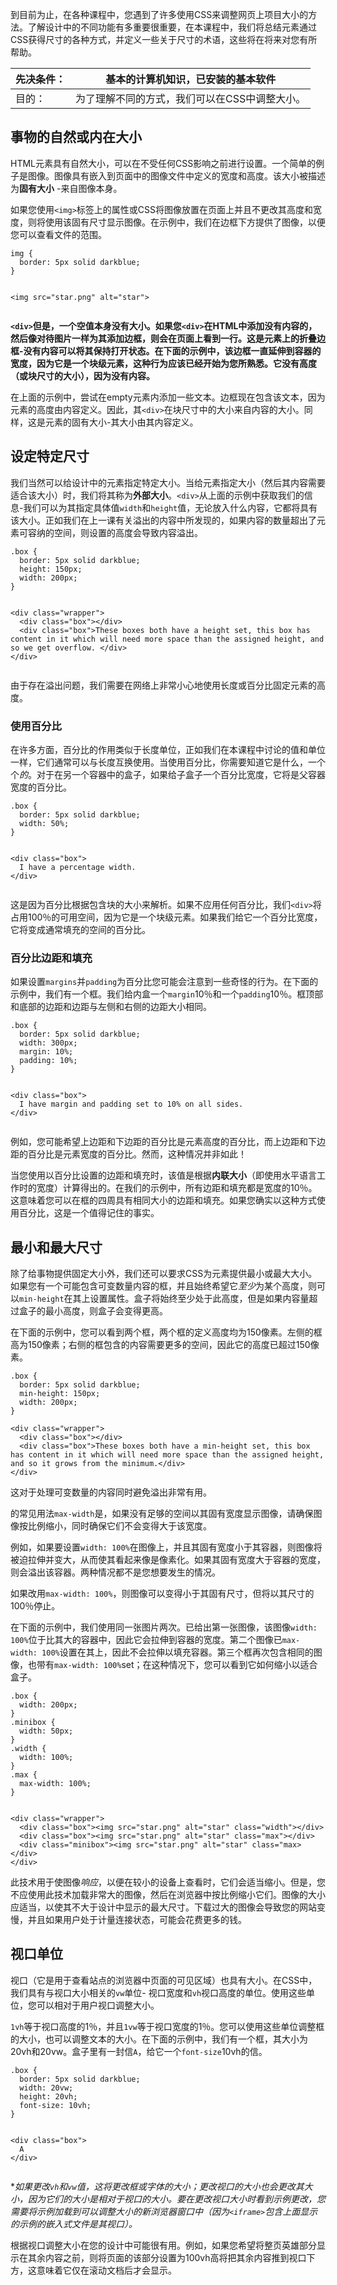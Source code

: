 到目前为止，在各种课程中，您遇到了许多使用CSS来调整网页上项目大小的方法。了解设计中的不同功能有多重要很重要，在本课程中，我们将总结元素通过CSS获得尺寸的各种方式，并定义一些关于尺寸的术语，这些将在将来对您有所帮助。

| 先决条件： | 基本的计算机知识，已安装的基本软件
| :--------- | ------------------------------------------------------------ |
| 目的：     | 为了理解不同的方式，我们可以在CSS中调整大小。                |

## 事物的自然或内在大小

HTML元素具有自然大小，可以在不受任何CSS影响之前进行设置。一个简单的例子是图像。图像具有嵌入到页面中的图像文件中定义的宽度和高度。该大小被描述为**固有大小** -来自图像本身。

如果您使用`<img>`标签上的属性或CSS将图像放置在页面上并且不更改其高度和宽度，则将使用该固有尺寸显示图像。在示例中，我们在边框下方提供了图像，以便您可以查看文件的范围。

```
img {
  border: 5px solid darkblue;
}
    
```

```
<img src="star.png" alt="star">
    
```

**`<div>`但是，一个空值本身没有大小。如果您`<div>`在HTML中添加没有内容的，然后像对待图片一样为其添加边框，则会在页面上看到一行。这是元素上的折叠边框-没有内容可以将其保持打开状态。在下面的示例中，该边框一直延伸到容器的宽度，因为它是一个块级元素，这种行为应该已经开始为您所熟悉。它没有高度（或块尺寸的大小），因为没有内容。**

在上面的示例中，尝试在empty元素内添加一些文本。边框现在包含该文本，因为元素的高度由内容定义。因此，其`<div>`在块尺寸中的大小来自内容的大小。同样，这是元素的固有大小-其大小由其内容定义。

## 设定特定尺寸

我们当然可以给设计中的元素指定特定大小。当给元素指定大小（然后其内容需要适合该大小）时，我们将其称为**外部大小**。`<div>`从上面的示例中获取我们的信息-我们可以为其指定具体值`width`和`height`值，无论放入什么内容，它都将具有该大小。正如我们在上一课有关溢出的内容中所发现的，如果内容的数量超出了元素可容纳的空间，则设置的高度会导致内容溢出。

```
.box {
  border: 5px solid darkblue;
  height: 150px;
  width: 200px;
}
 
```

```
<div class="wrapper">
  <div class="box"></div>
  <div class="box">These boxes both have a height set, this box has content in it which will need more space than the assigned height, and so we get overflow. </div>
</div>
 
```



由于存在溢出问题，我们需要在网络上非常小心地使用长度或百分比固定元素的高度。

### 使用百分比



在许多方面，百分比的作用类似于长度单位，正如我们在本课程中讨论的值和单位一样，它们通常可以与长度互换使用。当使用百分比，你需要知道它是什么，一个个*的*。对于在另一个容器中的盒子，如果给子盒子一个百分比宽度，它将是父容器宽度的百分比。

```
.box {
  border: 5px solid darkblue;
  width: 50%;
}
    
```

```
<div class="box">
  I have a percentage width.
</div>
    
```



这是因为百分比根据包含块的大小来解析。如果不应用任何百分比，我们`<div>`将占用100％的可用空间，因为它是一个块级元素。如果我们给它一个百分比宽度，它将变成通常填充的空间的百分比。

### 百分比边距和填充



如果设置`margins`并`padding`为百分比您可能会注意到一些奇怪的行为。在下面的示例中，我们有一个框。我们给内盒一个`margin`10％和一个`padding`10％。框顶部和底部的边距和边距与左侧和右侧的边距大小相同。

```
.box {
  border: 5px solid darkblue;
  width: 300px;
  margin: 10%;
  padding: 10%;
}
  
```

```
<div class="box">
  I have margin and padding set to 10% on all sides.
</div>
    
```



例如，您可能希望上边距和下边距的百分比是元素高度的百分比，而上边距和下边距的百分比是元素宽度的百分比。然而，这种情况并非如此！

当您使用以百分比设置的边距和填充时，该值是根据**内联大小**（即使用水平语言工作时的宽度）计算得出的。在我们的示例中，所有边距和填充都是宽度的10％。这意味着您可以在框的四周具有相同大小的边距和填充。如果您确实以这种方式使用百分比，这是一个值得记住的事实。

## 最小和最大尺寸

除了给事物提供固定大小外，我们还可以要求CSS为元素提供最小或最大大小。如果您有一个可能包含可变数量内容的框，并且始终希望它*至少*为某个高度，则可以`min-height`在其上设置属性。盒子将始终至少处于此高度，但是如果内容量超过盒子的最小高度，则盒子会变得更高。

在下面的示例中，您可以看到两个框，两个框的定义高度均为150像素。左侧的框高为150像素；右侧的框包含的内容需要更多的空间，因此它的高度已超过150像素。

```
.box {
  border: 5px solid darkblue;
  min-height: 150px;
  width: 200px;
}
```

```
<div class="wrapper">
  <div class="box"></div>
  <div class="box">These boxes both have a min-height set, this box has content in it which will need more space than the assigned height, and so it grows from the minimum.</div>
</div>
```



这对于处理可变数量的内容同时避免溢出非常有用。

的常见用法`max-width`是，如果没有足够的空间以其固有宽度显示图像，请确保图像按比例缩小，同时确保它们不会变得大于该宽度。

例如，如果要设置`width: 100%`在图像上，并且其固有宽度小于其容器，则图像将被迫拉伸并变大，从而使其看起来像是像素化。如果其固有宽度大于容器的宽度，则会溢出该容器。两种情况都不是您想要发生的情况。

如果改用`max-width: 100%`，则图像可以变得小于其固有尺寸，但将以其尺寸的100％停止。

在下面的示例中，我们使用同一张图片两次。已给出第一张图像，该图像`width: 100%`位于比其大的容器中，因此它会拉伸到容器的宽度。第二个图像已`max-width: 100%`设置在其上，因此不会拉伸以填充容器。第三个框再次包含相同的图像，也带有`max-width: 100%`set；在这种情况下，您可以看到它如何缩小以适合盒子。

```
.box {
  width: 200px;
}
.minibox {
  width: 50px;
}
.width {
  width: 100%;
}
.max {
  max-width: 100%;
}
    
```

```
<div class="wrapper">
  <div class="box"><img src="star.png" alt="star" class="width"></div>
  <div class="box"><img src="star.png" alt="star" class="max"></div>
  <div class="minibox"><img src="star.png" alt="star" class="max></div>
</div>
```



此技术用于使图像*响应*，以便在较小的设备上查看时，它们会适当缩小。但是，您不应使用此技术加载非常大的图像，然后在浏览器中按比例缩小它们。图像的大小应适当，以使其不大于设计中显示的最大尺寸。下载过大的图像会导致您的网站变慢，并且如果用户处于计量连接状态，可能会花费更多的钱。

## 视口单位

视口（它是用于查看站点的浏览器中页面的可见区域）也具有大小。在CSS中，我们具有与视口大小相关的`vw`单位- 视口宽度和`vh`视口高度的单位。使用这些单位，您可以相对于用户视口调整大小。

`1vh`等于视口高度的1％，并且`1vw`等于视口宽度的1％。您可以使用这些单位调整框的大小，也可以调整文本的大小。在下面的示例中，我们有一个框，其大小为20vh和20vw。盒子里有一封信`A`，给它一个`font-size`10vh的信。

```
.box {
  border: 5px solid darkblue;
  width: 20vw;
  height: 20vh;
  font-size: 10vh;
}
 
```

```
<div class="box">
  A
</div>
    
```



**如果更改`vh`和`vw`值，这将更改框或字体的大小；更改视口的大小也会更改其大小，因为它们的大小是相对于视口的大小。要在更改视口大小时看到示例更改，您需要将示例加载到可以调整大小的新浏览器窗口中（因为`<iframe>`包含上面显示的示例的嵌入式文件是其视口）。*

根据视口调整大小在您的设计中可能很有用。例如，如果您希望将整页英雄部分显示在其余内容之前，则将页面的该部分设置为100vh高将把其余内容推到视口下方，这意味着它仅在滚动文档后才会显示。
